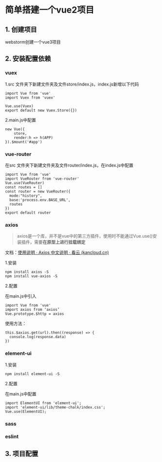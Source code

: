 # 简单搭建一个vue2项目

## 1. 创建项目

webstorm创建一个vue3项目

## 2. **安装配置依赖**

### vuex

1.src 文件夹下新建文件夹及文件store/index.js，index.js新增以下代码

~~~
import Vue from 'vue'
import Vuex from 'vuex'

Vue.use(Vuex)
export default new Vuex.Store({})
~~~

2.main.js中配置

~~~
new Vue({
	store,
	render:h => h(APP)
}).$mount('#app')
~~~

### vue-router

在src 文件夹下新建文件夹及文件router/index.js，在index.js中配置

~~~
import Vue from 'vue'
import VueRouter from 'vue-router'
Vue.use(VueRouter)
const routes = []
const router = new VueRouter({
  mode:"history",
  base:'process.env.BASE_URL',
  routes
})
export default router
~~~

### axios

> axios是一个库，并不是vue中的第三方插件，使用时不能通过Vue.use()安装插件，需要**在原型上进行挂载绑定**

文档：[使用说明 · Axios 中文说明 · 看云 (kancloud.cn)](https://www.kancloud.cn/yunye/axios/234845)

1.安装

~~~
npm install axios -S
npm install vue-axios -S
~~~

2.配置

在main.js中引入

~~~
import Vue from 'vue'
import axios from ‘axios’
Vue.prototype.$http = axios
~~~

使用方法：

~~~
this.$axios.get(url).then((response) => {
  console.log(response.data)
})
~~~

### element-ui

1.安装

~~~
npm install element-ui -S
~~~

2.配置

在main.js中配置

~~~
import ElementUI from 'element-ui';
import 'element-ui/lib/theme-chalk/index.css';
Vue.use(ElementUI);
~~~



### sass

### eslint

## 3. 项目配置